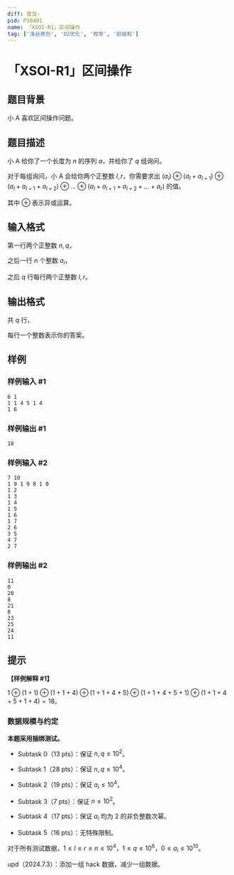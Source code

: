 ```yaml
---
diff: 普及-
pid: P10401
name: 「XSOI-R1」区间操作
tag: ['洛谷原创', 'O2优化', '枚举', '前缀和']
---
```

# 「XSOI-R1」区间操作
## 题目背景

小 A 喜欢区间操作问题。
## 题目描述

小 A 给你了一个长度为 $n$ 的序列 $a$，并给你了 $q$ 组询问。

对于每组询问，小 A 会给你两个正整数 $l,r$，你需要求出 $(a_l) \oplus (a_l+a_{l+1}) \oplus (a_l+a_{l+1}+a_{l+2}) \oplus \dots \oplus (a_l + a_{l+1} + a_{l+2} + \dots + a_r)$ 的值。

其中 $\oplus$ 表示异或运算。
## 输入格式

第一行两个正整数 $n,q$，

之后一行 $n$ 个整数 $a_i$，

之后 $q$ 行每行两个正整数 $l,r$。
## 输出格式

共 $q$ 行，

每行一个整数表示你的答案。
## 样例

### 样例输入 #1
```
6 1
1 1 4 5 1 4
1 6
```
### 样例输出 #1
```
18
```
### 样例输入 #2
```
7 10
1 9 1 9 8 1 0
1 2
1 3
1 4
1 5
1 6
1 7
2 6
3 5
4 7
2 7
```
### 样例输出 #2
```
11
0
20
8
21
8
23
25
24
11
```
## 提示

**【样例解释 #1】**

$1 \oplus (1 + 1) \oplus (1 + 1 + 4) \oplus (1 + 1 + 4 + 5) \oplus (1 + 1 + 4 + 5 + 1) \oplus (1 + 1 + 4 + 5 + 1 + 4) = 18$。

### 数据规模与约定

**本题采用捆绑测试。**

- Subtask 0（13 pts）：保证 $n,q \le 10^2$。

- Subtask 1（28 pts）：保证 $n,q \le 10^4$。

- Subtask 2（19 pts）：保证 $a_i \le 10^4$。

- Subtask 3（7 pts）：保证 $n \le 10^2$。

- Subtask 4（17 pts）：保证 $a_i$ 均为 $2$ 的非负整数次幂。

- Subtask 5（16 pts）：无特殊限制。

对于所有测试数据，$1 \le l \le r \le n \le 10^4$，$1 \le q \le 10^6$，$0 \le a_i \le 10^{10}$。

upd（2024.7.3）：添加一组 hack 数据，减少一组数据。
